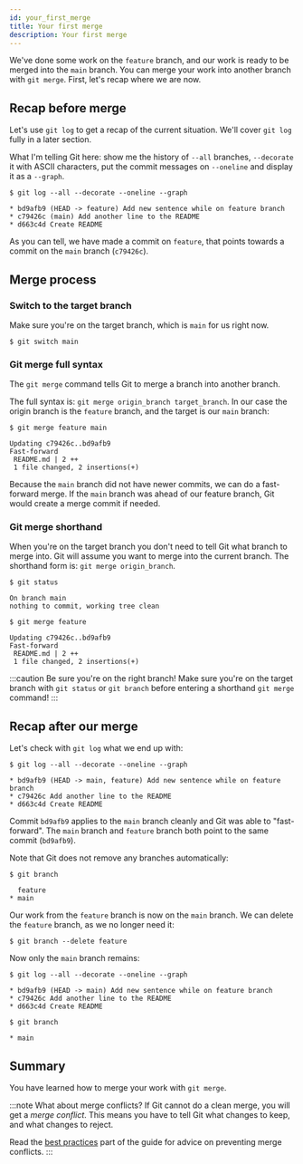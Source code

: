 ```yaml
---
id: your_first_merge
title: Your first merge
description: Your first merge
---
```


We've done some work on the `feature` branch, and our work is ready to be merged into the `main` branch.
You can merge your work into another branch with `git merge`.
First, let's recap where we are now.

## Recap before merge

Let's use `git log` to get a recap of the current situation.
We'll cover `git log` fully in a later section.

What I'm telling Git here: show me the history of `--all` branches, `--decorate` it with ASCII characters, put the commit messages on `--oneline` and display it as a `--graph`.

```git
$ git log --all --decorate --oneline --graph

* bd9afb9 (HEAD -> feature) Add new sentence while on feature branch
* c79426c (main) Add another line to the README
* d663c4d Create README
```

As you can tell, we have made a commit on `feature`, that points towards a commit on the `main` branch (`c79426c`).

## Merge process

### Switch to the target branch

Make sure you're on the target branch, which is `main` for us right now.

```git
$ git switch main
```

### Git merge full syntax

The `git merge` command tells Git to merge a branch into another branch.

The full syntax is: `git merge origin_branch target_branch`.
In our case the origin branch is the `feature` branch, and the target is our `main` branch:

```git
$ git merge feature main

Updating c79426c..bd9afb9
Fast-forward
 README.md | 2 ++
 1 file changed, 2 insertions(+)
```

Because the `main` branch did not have newer commits, we can do a fast-forward merge.
If the `main` branch was ahead of our feature branch, Git would create a merge commit if needed.

### Git merge shorthand

When you're on the target branch you don't need to tell Git what branch to merge into.
Git will assume you want to merge into the current branch.
The shorthand form is: `git merge origin_branch`.

```git
$ git status

On branch main
nothing to commit, working tree clean

$ git merge feature

Updating c79426c..bd9afb9
Fast-forward
 README.md | 2 ++
 1 file changed, 2 insertions(+)
```

:::caution Be sure you're on the right branch!
Make sure you're on the target branch with `git status` or `git branch` before entering a shorthand `git merge` command!
:::

## Recap after our merge

Let's check with `git log` what we end up with:

```git
$ git log --all --decorate --oneline --graph

* bd9afb9 (HEAD -> main, feature) Add new sentence while on feature branch
* c79426c Add another line to the README
* d663c4d Create README
```

Commit `bd9afb9` applies to the `main` branch cleanly and Git was able to "fast-forward".
The `main` branch and `feature` branch both point to the same commit (`bd9afb9`).

Note that Git does not remove any branches automatically:

```git
$ git branch

  feature
* main
```

Our work from the `feature` branch is now on the `main` branch.
We can delete the `feature` branch, as we no longer need it:

```git
$ git branch --delete feature
```

Now only the `main` branch remains:

```git
$ git log --all --decorate --oneline --graph

* bd9afb9 (HEAD -> main) Add new sentence while on feature branch
* c79426c Add another line to the README
* d663c4d Create README

$ git branch

* main
```

## Summary

You have learned how to merge your work with `git merge`.

:::note What about merge conflicts?
If Git cannot do a clean merge, you will get a _merge conflict_.
This means you have to tell Git what changes to keep, and what changes to reject.

Read the [best practices](best_practices/dealing_with_merges.md) part of the guide for advice on preventing merge conflicts.
:::
